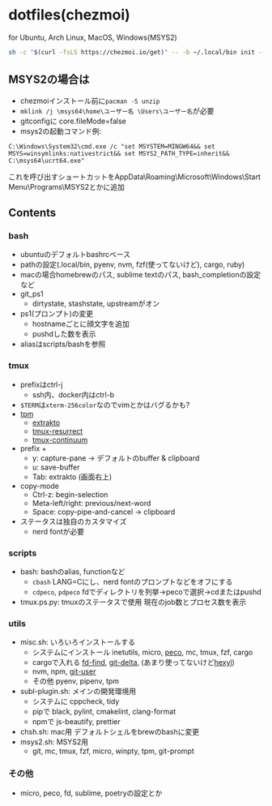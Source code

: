 # dotfiles(chezmoi)

for Ubuntu, Arch Linux, MacOS, Windows(MSYS2)

```bash
sh -c "$(curl -fsLS https://chezmoi.io/get)" -- -b ~/.local/bin init --apply na-trium-144
```

## MSYS2の場合は
* chezmoiインストール前に`pacman -S unzip`
* `mklink /j \msys64\home\ユーザー名 \Users\ユーザー名`が必要
* gitconfigに core.fileMode=false
* msys2の起動コマンド例:
```
C:\Windows\System32\cmd.exe /c "set MSYSTEM=MINGW64&& set MSYS=winsymlinks:nativestrict&& set MSYS2_PATH_TYPE=inherit&& C:\msys64\ucrt64.exe"
```
これを呼び出すショートカットをAppData\Roaming\Microsoft\Windows\Start Menu\Programs\MSYS2とかに追加

## Contents
### bash
* ubuntuのデフォルトbashrcベース
* pathの設定(.local/bin, pyenv, nvm, fzf(使ってないけど), cargo, ruby)
* macの場合homebrewのパス, sublime textのパス, bash_completionの設定など
* git_ps1
	* dirtystate, stashstate, upstreamがオン
* ps1(プロンプト)の変更
	* hostnameごとに顔文字を追加
	* pushdした数を表示
* aliasはscripts/bashを参照

### tmux
* prefixはctrl-j
	* ssh内、docker内はctrl-b	
* `$TERM`は`xterm-256color`なのでvimとかはバグるかも?
* [tpm](https://github.com/tmux-plugins/tpm)
	* [extrakto](https://github.com/laktak/extrakto)
	* [tmux-resurrect](https://github.com/tmux-plugins/tmux-resurrect)
	* [tmux-continuum](https://github.com/tmux-plugins/tmux-continuum)
* prefix +
	* y: capture-pane → デフォルトのbuffer & clipboard
	* u: save-buffer
	* Tab: extrakto (画面右上)
* copy-mode
	* Ctrl-z: begin-selection
	* Meta-left/right: previous/next-word
	* Space: copy-pipe-and-cancel → clipboard
* ステータスは独自のカスタマイズ
	* nerd fontが必要

### scripts
* bash: bashのalias, functionなど
	* `cbash` LANG=Cにし、nerd fontのプロンプトなどをオフにする
	* `cdpeco`, `pdpeco` fdでディレクトリを列挙→pecoで選択→cdまたはpushd
* tmux.ps.py: tmuxのステータスで使用 現在のjob数とプロセス数を表示

### utils
* misc.sh: いろいろインストールする
	* システムにインストール inetutils, micro, [peco](https://github.com/peco/peco), mc, tmux, fzf, cargo
	* cargoで入れる [fd-find](https://github.com/sharkdp/fd), [git-delta](https://github.com/dandavison/delta), (あまり使ってないけど[hexyl](https://github.com/sharkdp/hexyl))
	* nvm, npm, [git-user](https://github.com/geongeorge/Git-User-Switch)
	* その他 pyenv, pipenv, tpm
* subl-plugin.sh: メインの開発環境用
	* システムに cppcheck, tidy
	* pipで black, pylint, cmakelint, clang-format
	* npmで js-beautify, prettier
* chsh.sh: mac用 デフォルトシェルをbrewのbashに変更
* msys2.sh: MSYS2用
	* git, mc, tmux, fzf, micro, winpty, tpm, git-prompt

### その他
* micro, peco, fd, sublime, poetryの設定とか

